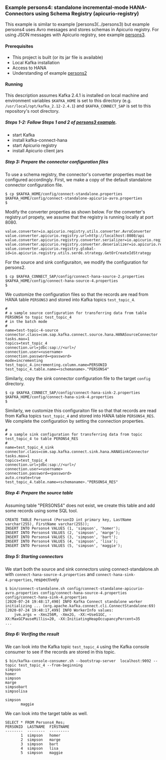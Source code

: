 ### Example persons4: standalone incremental-mode HANA-Connectors using Schema Registry (apicurio-registry)

This example is similar to example [persons3(../persons3) but example persons4 uses Avro messages and stores schemas in Apicurio registry. For using JSON messages with Apicurio registry, see example [persons3](../persons3).

#### Prerequisites

- This project is built (or its jar file is available)
- Local Kafka installation
- Access to HANA
- Understanding of example [persons2](../persons2)

#### Running

This description assumes Kafka 2.4.1 is installed on local machine and environment variables `$KAFKA_HOME` is set to this directory (e.g. `/usr/local/opt/kafka_2.12-2.4.1`) and `$KAFKA_CONNECT_SAP` is set to this repository's root directory.


##### Steps 1-2: Follow Steps 1 and 2 of [persons3 example](../person3).

- start Kafka
- install kafka-connect-hana
- start Apicurio registry
- install Apicurio client jars


##### Step 3: Prepare the connector configuration files

To use a schema registry, the connector's converter properties must be configured accordingly. First, we make a copy of the default standalone connector configuration file.

```
$ cp $KAFKA_HOME/config/connect-standalone.properties $KAFKA_HOME/config/connect-standalone-apicurio-avro.properties
$
```

Modify the converter properties as shown below. For the converter's registry.url propety, we assume that the registry is running locally at port 8080.

```
value.converter=io.apicurio.registry.utils.converter.AvroConverter
value.converter.apicurio.registry.url=http://localhost:8080/api
value.converter.apicurio.registry.converter.serializer=io.apicurio.registry.utils.serde.AvroKafkaSerializer
value.converter.apicurio.registry.converter.deserializer=io.apicurio.registry.utils.serde.AvroKafkaDeserializer
value.converter.apicurio.registry.global-id=io.apicurio.registry.utils.serde.strategy.GetOrCreateIdStrategy
```

For the source and sink configuraiton, we modify the configuration for persons2.

```
$ cp $KAFKA_CONNECT_SAP/config/connect-hana-source-2.properties $KAFKA_HOME/config/connect-hana-source-4.properties
$
```
We customize the configuration files so that the records are read from HANA table `PERSONS3` and stored into Kafka topics `test_topic_4`.

```
#
# a sample source configuration for transferring data from table PERSONS4 to topic test_topic_4
# in the batch mode
#
name=test-topic-4-source
connector.class=com.sap.kafka.connect.source.hana.HANASourceConnector
tasks.max=1
topics=test_topic_4
connection.url=jdbc:sap://<url>/
connection.user=<username>
connection.password=<password>
mode=incrementing
test_topic_4.incrementing.column.name=PERSONID
test_topic_4.table.name=<schemaname>."PERSONS4"
```

Similarly, copy the sink connector configuration file to the target `config` directory.

```
$ cp $KAFKA_CONNECT_SAP/config/connect-hana-sink-2.properties $KAFKA_HOME/config/connect-hana-sink-4.properties
$
```

Similarly, we customize this configuraiton file so that that records are read from Kafka topics `test_topic_4` and stored into HANA table `PERSONS4_RES`. We complete the configuration by setting the connection properties.

```
#
# a sample sink configuration for transferring data from topic test_topic_4 to table PERONS4_RES
#
name=test_topic_4_sink
connector.class=com.sap.kafka.connect.sink.hana.HANASinkConnector
tasks.max=1
topics=test_topic_4
connection.url=jdbc:sap://<url>/
connection.user=<username>
connection.password=<password>
auto.create=true
test_topic_4.table.name=<schemaname>."PERSONS4_RES"
```

##### Step 4: Prepare the source table

Assuming table "PERSONS4" does not exist, we create this table and add some records using some SQL tool.
```
CREATE TABLE Persons4 (PersonID int primary key, LastName varchar(255), FirstName varchar(255));
INSERT INTO Persons4 VALUES (1, 'simpson', 'homer');
INSERT INTO Persons4 VALUES (2, 'simpson', 'marge');
INSERT INTO Persons4 VALUES (3, 'simpson', 'bart');
INSERT INTO Persons4 VALUES (4, 'simpson', 'lisa');
INSERT INTO Persons4 VALUES (5, 'simpson', 'maggie');
```

##### Step 5: Starting connectors

We start both the source and sink connectors using connect-standalone.sh with `connect-hana-source-4.properties` and `connect-hana-sink-4.properties`, respectively

```
$ bin/connect-standalone.sh config/connect-standalone-apicurio-avro.properties config/connect-hana-source-4.properties config/connect-hana-sink-4.properties
[2020-07-24 19:48:17,490] INFO Kafka Connect standalone worker initializing ... (org.apache.kafka.connect.cli.ConnectStandalone:69)
[2020-07-24 19:48:17,499] INFO WorkerInfo values: 
	jvm.args = -Xms256M, -Xmx2G, -XX:+UseG1GC, -XX:MaxGCPauseMillis=20, -XX:InitiatingHeapOccupancyPercent=35
...
```

##### Step 6: Verifing the result

We can look into the Kafka topic `test_topic_4` using the Kafka console consumer to see if the records are stored in this topic.


```
$ bin/kafka-console-consumer.sh --bootstrap-server  localhost:9092 --topic test_topic_4 --from-beginning
simpson
homer
simpson
marge
simpsobart
simpsolisa

simpson
       maggie
```

We can look into the target table as well.

```
SELECT * FROM Persons4_Res;
PERSONID  LASTNAME  FIRSTNAME
--------  --------  ---------
       1  simpson   homer    
       2  simpson   marge    
       3  simpson   bart     
       4  simpson   lisa     
       5  simpson   maggie   
```
